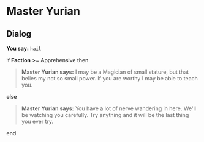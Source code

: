 # Master Yurian
## Dialog

**You say:** `hail`



if **Faction** >= Apprehensive then



>**Master Yurian says:** I may be a Magician of small stature, but that belies my not so small power.  If you are worthy I may be able to teach you.


else



>**Master Yurian says:** You have a lot of nerve wandering in here.  We'll be watching you carefully.  Try anything and it will be the last thing you ever try.

end